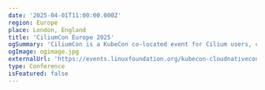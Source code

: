 ```yaml
---
date: '2025-04-01T11:00:00.000Z'
region: Europe
place: London, England
title: 'CiliumCon Europe 2025'
ogSummary: 'CiliumCon is a KubeCon co-located event for Cilium users, contributors, and new community members. Join us for an amazing CiliumCon in Europe!'
ogImage: ogimage.jpg
externalUrl: 'https://events.linuxfoundation.org/kubecon-cloudnativecon-europe/co-located-events/ciliumcon/'
type: Conference
isFeatured: false
---
```


